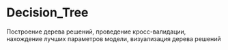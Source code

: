 # Decision_Tree
Построение дерева решений, проведение кросс-валидации, нахождение лучших параметров модели, визуализация дерева решений
